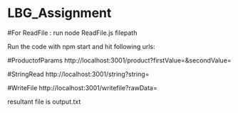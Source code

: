 # LBG_Assignment

#For ReadFile :
run node ReadFile.js filepath

Run the code with npm start and hit following urls:

#ProductofParams
http://localhost:3001/product?firstValue=<var1>&secondValue=<var2>

#StringRead
http://localhost:3001/string?string=<add your text>

#WriteFile
http://localhost:3001/writefile?rawData=<add your text>

resultant file is output.txt

